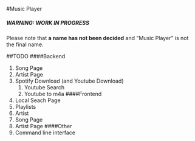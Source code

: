 #Music Player
##### WARNING: WORK IN PROGRESS

Please note that **a name has not been decided** and "Music Player" is not the final name.

##TODO
####Backend
1. Song Page
2. Artist Page
3. Spotify Download (and Youtube Download)
	1. Youtube Search
	2. Youtube to m4a
####Frontend
1. Local Seach Page
2. Playlists
3. Artist
4. Song Page
4. Artist Page
####Other
1. Command line interface